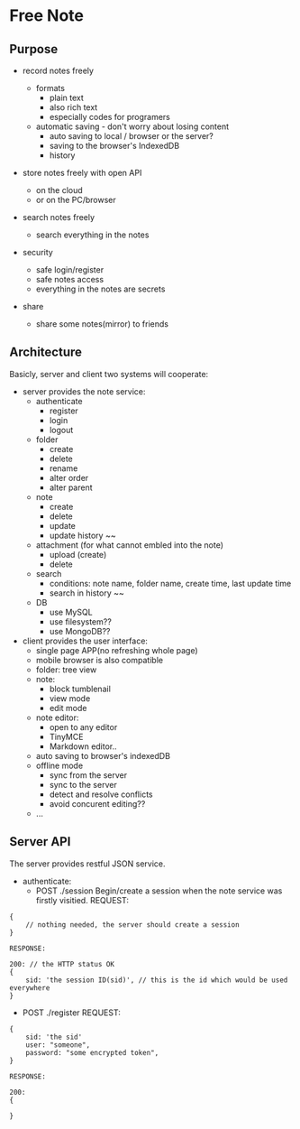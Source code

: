 # Free Note

## Purpose

- record notes freely
  * formats
    * plain text
    * also rich text 
    * especially codes for programers
  * automatic saving - don't worry about losing content
    * auto saving to local / browser or the server?
    * saving to the browser's IndexedDB
    * history
  
- store notes freely with open API
  * on the cloud
  * or on the PC/browser
  
- search notes freely
  * search everything in the notes
  
- security
  * safe login/register
  * safe notes access
  * everything in the notes are secrets
- share
  * share some notes(mirror) to friends
  
## Architecture
  Basicly, server and client two systems will cooperate:
- server provides the note service:
  * authenticate
    * register
    * login
    * logout
  * folder
    * create
    * delete
    * rename
    * alter order
    * alter parent
  * note
    * create
    * delete
    * update
    * update history ~~
  * attachment (for what cannot embled into the note)
    * upload (create)
    * delete
  * search
    * conditions: note name, folder name, create time, last update time
    * search in history ~~
  * DB
    * use MySQL
    * use filesystem??
    * use MongoDB??
- client provides the user interface:
  * single page APP(no refreshing whole page)
  * mobile browser is also compatible
  * folder: tree view
  * note: 
    * block tumblenail
    * view mode
    * edit mode
  * note editor:
    * open to any editor
    * TinyMCE
    * Markdown editor..
  * auto saving to browser's indexedDB
  * offline mode
    * sync from the server
    * sync to the server
    * detect and resolve conflicts
    * avoid concurent editing??
  * ...
  
## Server API
  The server provides restful JSON service. 
- authenticate:
  * POST ./session
	Begin/create a session when the note service was firstly visitied.
	REQUEST:
```
{
	// nothing needed, the server should create a session 
}
```
	RESPONSE:
```
200: // the HTTP status OK
{
	sid: 'the session ID(sid)', // this is the id which would be used everywhere
}

```
  * POST ./register
    REQUEST:
```
{
	sid: 'the sid'
	user: "someone", 
	password: "some encrypted token",
}
```
	RESPONSE:
```
200: 
{
	
}
```

